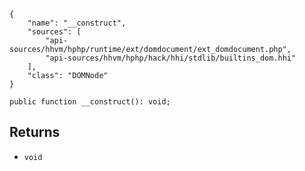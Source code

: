 ``` yamlmeta
{
    "name": "__construct",
    "sources": [
        "api-sources/hhvm/hphp/runtime/ext/domdocument/ext_domdocument.php",
        "api-sources/hhvm/hphp/hack/hhi/stdlib/builtins_dom.hhi"
    ],
    "class": "DOMNode"
}
```




``` Hack
public function __construct(): void;
```




## Returns




+ ` void `
<!-- HHAPIDOC -->
